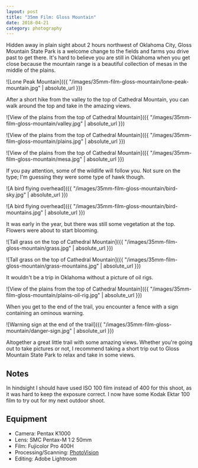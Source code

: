 ```yaml
---
layout: post
title: "35mm Film: Gloss Mountain"
date: 2018-04-21
category: photography
---
```


Hidden away in plain sight about 2 hours northwest of Oklahoma City, Gloss Mountain State Park is a welcome change to the fields and farms you drive past to get there. It's hard to believe you are still in Oklahoma when you get close because the mountain range is a beautiful collection of mesas in the middle of the plains.

![Lone Peak Mountain]({{ "/images/35mm-film-gloss-mountain/lone-peak-mountain.jpg" | absolute_url }})

After a short hike from the valley to the top of Cathedral Mountain, you can
walk around the top and take in the amazing views.

![View of the plains from the top of Cathedral Mountain]({{ "/images/35mm-film-gloss-mountain/valley.jpg" | absolute_url }})

![View of the plains from the top of Cathedral Mountain]({{ "/images/35mm-film-gloss-mountain/plains.jpg" | absolute_url }})

![View of the plains from the top of Cathedral Mountain]({{ "/images/35mm-film-gloss-mountain/mesa.jpg" | absolute_url }})

If you pay attention, some of the wildlife will follow you. Not sure on the
type; I'm guessing they were some type of hawk though.

![A bird flying overhead]({{ "/images/35mm-film-gloss-mountain/bird-sky.jpg" | absolute_url }})

![A bird flying overhead]({{ "/images/35mm-film-gloss-mountain/bird-mountains.jpg" | absolute_url }})

It was early in the year, but there was still some vegetation at the top.
Flowers were about to start blooming.

![Tall grass on the top of Cathedral Mountain]({{ "/images/35mm-film-gloss-mountain/grass.jpg" | absolute_url }})

![Tall grass on the top of Cathedral Mountain]({{ "/images/35mm-film-gloss-mountain/grass-mountains.jpg" | absolute_url }})

It wouldn't be a trip in Oklahoma without a picture of oil rigs.

![View of the plains from the top of Cathedral Mountain]({{ "/images/35mm-film-gloss-mountain/plains-oil-rig.jpg" | absolute_url }})

When you get to the end of the trail, you encounter a fence with a sign
containing an ominous warning.

![Warning sign at the end of the trail]({{ "/images/35mm-film-gloss-mountain/danger-sign.jpg" | absolute_url }})

Altogether a great little trail with some amazing views. Whether you're going
out to take pictures or not, I recommend taking a short trip out to Gloss
Mountain State Park to relax and take in some views.

## Notes

In hindsight I should have used ISO 100 film instead of 400 for this shoot, as it was hard to
keep the exposure correct. I now have some Kodak Ektar 100 film to try out for
my next outdoor shoot.

## Equipment

- Camera: Pentax K1000
- Lens: SMC Pentax-M 1:2 50mm
- Film: Fujicolor Pro 400H
- Processing/Scanning: [PhotoVision](http://photovisionprints.com/)
- Editing: Adobe Lightroom

